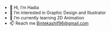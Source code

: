 - 👋 Hi, I’m Hadia 
- 👀 I’m interested in Graphic Design and Illustrator
- 🌱 I’m currently learning 2D Animation
- 📫 Reach me Bintekashif96@gmail.com
